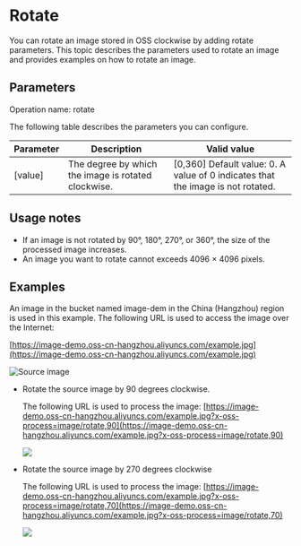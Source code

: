 # Rotate

You can rotate an image stored in OSS clockwise by adding rotate parameters. This topic describes the parameters used to rotate an image and provides examples on how to rotate an image.

## Parameters

Operation name: rotate

The following table describes the parameters you can configure.

|Parameter|Description|Valid value|
|---------|-----------|-----------|
|\[value\]|The degree by which the image is rotated clockwise.|\[0,360\] Default value: 0. A value of 0 indicates that the image is not rotated. |

## Usage notes

-   If an image is not rotated by 90°, 180°, 270°, or 360°, the size of the processed image increases.
-   An image you want to rotate cannot exceeds 4096 × 4096 pixels.

## Examples

An image in the bucket named image-dem in the China \(Hangzhou\) region is used in this example. The following URL is used to access the image over the Internet:

[https://image-demo.oss-cn-hangzhou.aliyuncs.com/example.jpg](https://image-demo.oss-cn-hangzhou.aliyuncs.com/example.jpg)

![Source image ](https://static-aliyun-doc.oss-cn-hangzhou.aliyuncs.com/assets/img/en-US/8812863061/p139183.png)

-   Rotate the source image by 90 degrees clockwise.

    The following URL is used to process the image: [https://image-demo.oss-cn-hangzhou.aliyuncs.com/example.jpg?x-oss-process=image/rotate,90](https://image-demo.oss-cn-hangzhou.aliyuncs.com/example.jpg?x-oss-process=image/rotate,90)

    ![](https://static-aliyun-doc.oss-cn-hangzhou.aliyuncs.com/assets/img/en-US/8856348951/p2524.jpg)

-   Rotate the source image by 270 degrees clockwise

    The following URL is used to process the image: [https://image-demo.oss-cn-hangzhou.aliyuncs.com/example.jpg?x-oss-process=image/rotate,70](https://image-demo.oss-cn-hangzhou.aliyuncs.com/example.jpg?x-oss-process=image/rotate,70)

    ![](https://static-aliyun-doc.oss-cn-hangzhou.aliyuncs.com/assets/img/en-US/8856348951/p2525.jpg)


